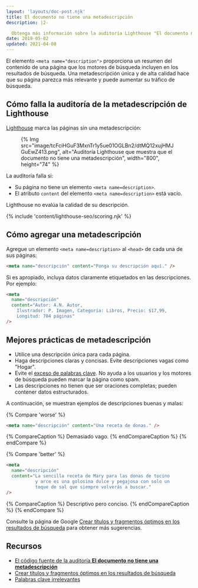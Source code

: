 ```yaml
---
layout: 'layouts/doc-post.njk'
title: El documento no tiene una metadescripción
description: |2-

  Obtenga más información sobre la auditoría Lighthouse "El documento no tiene una metadescripción".
date: 2019-05-02
updated: 2021-04-08
---
```


El elemento `<meta name="description">` proporciona un resumen del contenido de una página que los motores de búsqueda incluyen en los resultados de búsqueda. Una metadescripción única y de alta calidad hace que su página parezca más relevante y puede aumentar su tráfico de búsqueda.

## Cómo falla la auditoría de la metadescripción de Lighthouse

[Lighthouse](https://developers.google.com/web/tools/lighthouse/) marca las páginas sin una metadescripción:

<figure>{% Img src="image/tcFciHGuF3MxnTr1y5ue01OGLBn2/dtMQ12xujHMJGuEwZ413.png", alt="Auditoría Lighthouse que muestra que el documento no tiene una metadescripción", width="800", height="74" %}</figure>

La auditoría falla si:

- Su página no tiene un elemento `<meta name=description>`.
- El atributo `content` del elemento `<meta name=description>` está vacío.

Lighthouse no evalúa la calidad de su descripción.

{% include 'content/lighthouse-seo/scoring.njk' %}

## Cómo agregar una metadescripción

Agregue un elemento `<meta name=description>` al `<head>` de cada una de sus páginas:

```html
<meta name="descripción" content="Ponga su descripción aquí." />
```

Si es apropiado, incluya datos claramente etiquetados en las descripciones. Por ejemplo:

```html
<meta
  name="descripción"
  content="Autor: A.N. Autor,
    Ilustrador: P. Imagen, Categoría: Libros, Precio: $17,99,
    Longitud: 784 páginas"
/>
```

## Mejores prácticas de metadescripción

- Utilice una descripción única para cada página.
- Haga descripciones claras y concisas. Evite descripciones vagas como "Hogar".
- Evite el [exceso de palabras clave](https://support.google.com/webmasters/answer/66358). No ayuda a los usuarios y los motores de búsqueda pueden marcar la página como spam.
- Las descripciones no tienen que ser oraciones completas; pueden contener datos estructurados.

A continuación, se muestran ejemplos de descripciones buenas y malas:

{% Compare 'worse' %}

```html
<meta name="descripción" content="Una receta de donas." />
```

{% CompareCaption %} Demasiado vago. {% endCompareCaption %} {% endCompare %}

{% Compare 'better' %}

```html
<meta
  name="descripción"
  content="La sencilla receta de Mary para las donas de tocino
           y arce es una golosina dulce y pegajosa con solo un
           toque de sal que siempre volverás a buscar."
/>
```

{% CompareCaption %} Descriptivo pero conciso. {% endCompareCaption %} {% endCompare %}

Consulte la página de Google [Crear títulos y fragmentos óptimos en los resultados de búsqueda](https://support.google.com/webmasters/answer/35624#1) para obtener más sugerencias.

## Recursos

- [El código fuente de la auditoría **El documento no tiene una metadescripción**](https://github.com/GoogleChrome/lighthouse/blob/master/lighthouse-core/audits/seo/meta-description.js)
- [Crear títulos y fragmentos óptimos en los resultados de búsqueda](https://support.google.com/webmasters/answer/35624#1)
- [Palabras clave irrelevantes](https://support.google.com/webmasters/answer/66358)
